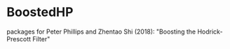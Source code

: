 # BoostedHP
packages for Peter Phillips and Zhentao Shi (2018): "Boosting the Hodrick-Prescott Filter"

